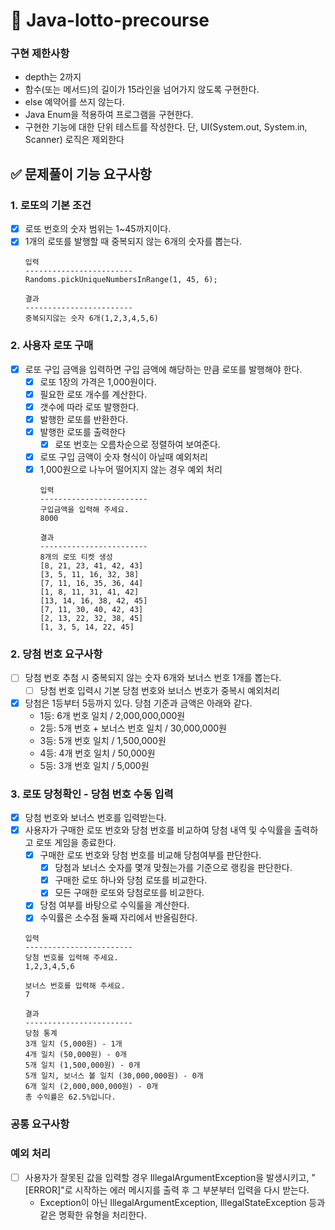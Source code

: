 # 🚀 Java-lotto-precourse

### 구현 제한사항

- depth는 2까지
- 함수(또는 메서드)의 길이가 15라인을 넘어가지 않도록 구현한다.
- else 예약어를 쓰지 않는다.
- Java Enum을 적용하여 프로그램을 구현한다.
- 구현한 기능에 대한 단위 테스트를 작성한다. 단, UI(System.out, System.in, Scanner) 로직은 제외한다

## ✅ 문제풀이 기능 요구사항

### 1. 로또의 기본 조건
- [x] 로또 번호의 숫자 범위는 1~45까지이다.
- [x] 1개의 로또를 발행할 때 중복되지 않는 6개의 숫자를 뽑는다.
  ~~~
  입력
  ------------------------
  Randoms.pickUniqueNumbersInRange(1, 45, 6);
  
  결과
  ------------------------ 
  중복되지않는 숫자 6개(1,2,3,4,5,6)
  ~~~

### 2. 사용자 로또 구매
- [x] 로또 구입 금액을 입력하면 구입 금액에 해당하는 만큼 로또를 발행해야 한다.
  - [x] 로또 1장의 가격은 1,000원이다.
  - [x] 필요한 로또 개수를 계산한다.
  - [x] 갯수에 따라 로또 발행한다.
  - [x] 발행한 로또를 반환한다.
  - [x] 발행한 로또를 출력한다
    - [x] 로또 번호는 오름차순으로 정렬하여 보여준다.
  - [x] 로또 구입 금액이 숫자 형식이 아닐때 예외처리
  - [x] 1,000원으로 나누어 떨어지지 않는 경우 예외 처리
    ~~~
    입력
    ------------------------
    구입금액을 입력해 주세요.
    8000
    
    결과
    ------------------------
    8개의 로또 티켓 생성
    [8, 21, 23, 41, 42, 43]
    [3, 5, 11, 16, 32, 38]
    [7, 11, 16, 35, 36, 44]
    [1, 8, 11, 31, 41, 42]
    [13, 14, 16, 38, 42, 45]
    [7, 11, 30, 40, 42, 43]
    [2, 13, 22, 32, 38, 45]
    [1, 3, 5, 14, 22, 45]
    ~~~

### 2. 당첨 번호 요구사항
- [ ] 당첨 번호 추첨 시 중복되지 않는 숫자 6개와 보너스 번호 1개를 뽑는다.
  - [ ] 당첨 번호 입력시 기본 당첨 번호와 보너스 번호가 중복시 예외처리
- [x] 당첨은 1등부터 5등까지 있다. 당첨 기준과 금액은 아래와 같다.
  - 1등: 6개 번호 일치 / 2,000,000,000원
  - 2등: 5개 번호 + 보너스 번호 일치 / 30,000,000원
  - 3등: 5개 번호 일치 / 1,500,000원
  - 4등: 4개 번호 일치 / 50,000원
  - 5등: 3개 번호 일치 / 5,000원


### 3. 로또 당청확인 - 당첨 번호 수동 입력
- [x] 당첨 번호와 보너스 번호를 입력받는다.
- [x] 사용자가 구매한 로또 번호와 당첨 번호를 비교하여 당첨 내역 및 수익률을 출력하고 로또 게임을 종료한다.
  - [x] 구매한 로또 번호와 당첨 번호를 비교해 당첨여부를 판단한다.
    - [x] 당첨과 보너스 숫자를 몇개 맞췄는가를 기준으로 랭킹을 판단한다.
    - [x] 구매한 로또 하나와 당첨 로또를 비교한다.
    - [x] 모든 구매한 로또와 당첨로또를 비교한다.
  - [x] 당첨 여부를 바탕으로 수익룰을 계산한다.
  - [x] 수익률은 소수점 둘째 자리에서 반올림한다.
  ~~~
  입력 
  ------------------------
  당첨 번호를 입력해 주세요.
  1,2,3,4,5,6
  
  보너스 번호를 입력해 주세요.
  7
  
  결과
  ------------------------
  당첨 통계
  3개 일치 (5,000원) - 1개
  4개 일치 (50,000원) - 0개
  5개 일치 (1,500,000원) - 0개
  5개 일치, 보너스 볼 일치 (30,000,000원) - 0개
  6개 일치 (2,000,000,000원) - 0개
  총 수익률은 62.5%입니다.
  ~~~

### 공통 요구사항
### 예외 처리
- [ ] 사용자가 잘못된 값을 입력할 경우 IllegalArgumentException을 발생시키고, "[ERROR]"로 시작하는 에러 메시지를 출력 후 그 부분부터 입력을 다시 받는다.
  - Exception이 아닌 IllegalArgumentException, IllegalStateException 등과 같은 명확한 유형을 처리한다.

